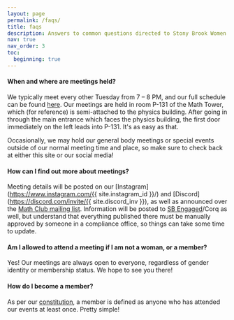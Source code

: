 ```yaml
---
layout: page
permalink: /faqs/
title: faqs
description: Answers to common questions directed to Stony Brook Women in Math or other clubs.
nav: true
nav_order: 3
toc:
  beginning: true
---
```


#### When and where are meetings held?

We typically meet every other Tuesday from 7 – 8 PM, and our full schedule can be found [here](/schedule/). Our meetings are held in room P-131 of the Math Tower, which (for reference) is semi-attached to the physics building. After going in through the main entrance which faces the physics building, the first door immediately on the left leads into P-131. It's as easy as that.

Occasionally, we may hold our general body meetings or special events outside of our normal meeting time and place, so make sure to check back at either this site or our social media!

#### How can I find out more about meetings?

Meeting details will be posted on our [Instagram](https://www.instagram.com/{{ site.instagram_id }}/) and [Discord](https://discord.com/invite/{{ site.discord_inv }}), as well as announced over the [Math Club mailing list](https://you.stonybrook.edu/mathclub/contact-us/). Information will be posted to [SB Engaged](https://stonybrook.campuslabs.com/engage/organization/awmstudentchapter)/Corq as well, but understand that everything published there must be manually approved by someone in a compliance office, so things can take some time to update.

#### Am I allowed to attend a meeting if I am not a woman, or a member?

Yes! Our meetings are always open to everyone, regardless of gender identity or membership status. We hope to see you there!

#### How do I become a member?

As per our [constitution](/assets/pdf/AWM_Constitution_Spring_2023.pdf), a member is defined as anyone who has attended our events at least once. Pretty simple!

